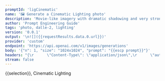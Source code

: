 ```yaml
---
promptId: 'ligCinematic'
name: '🖼️ Generate a Cinematic Lighting photo'
description: 'Movie-like imagery with dramatic shadowing and very strong vibrancy, it also seems to add sun rays whenever it can.'
author: 'Prompt Engineering Guide'
tags: 'photo, dalle-2, lighting'
version: '0.0.1'
output: '\n![]({{requestResults.data.0.url}})'
provider: 'custom'
endpoint: 'https://api.openai.com/v1/images/generations'
body: '{"n": 1, "size": "1024x1024", "prompt": "{{escp prompt}}"}'
headers: "{\r      \"Content-Type\": \"application/json\",\r      \"authorization\": \"Bearer {{keys.openAIChat}}\"\r}"
stream: false
---
```

{{selection}}, Cinematic Lighting